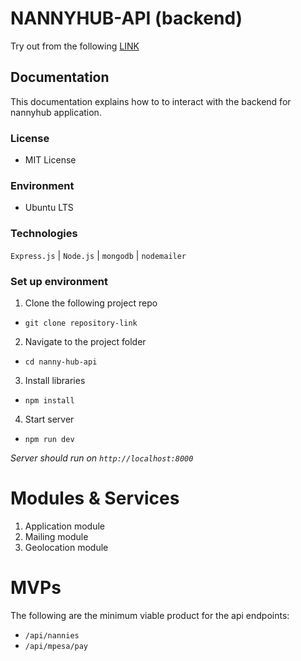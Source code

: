 # NANNYHUB-API (backend)

Try out from the following [LINK](https://n-ar93.onrender.com)

## **Documentation**
This documentation explains how to to interact with the backend for nannyhub application.

### License
- MIT License

### Environment
- Ubuntu LTS

### Technologies
`Express.js` | `Node.js` | `mongodb` | `nodemailer`

### Set up environment
1. Clone the following project repo
- `git clone repository-link`
2. Navigate to the project folder
- `cd nanny-hub-api`
3. Install libraries
- `npm install`
4. Start server
- `npm run dev`

*Server should run on `http://localhost:8000`*

# Modules & Services
1. Application module
2. Mailing module
3. Geolocation module


# MVPs
The following are the minimum viable product for the api endpoints:

- `/api/nannies`
- `/api/mpesa/pay`



